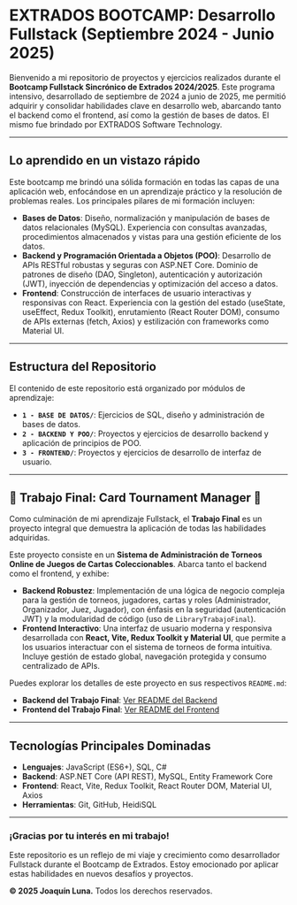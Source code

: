# EXTRADOS BOOTCAMP: Desarrollo Fullstack (Septiembre 2024 - Junio 2025)

Bienvenido a mi repositorio de proyectos y ejercicios realizados durante el **Bootcamp Fullstack Sincrónico de Extrados 2024/2025**. Este programa intensivo, desarrollado de septiembre de 2024 a junio de 2025, me permitió adquirir y consolidar habilidades clave en desarrollo web, abarcando tanto el backend como el frontend, así como la gestión de bases de datos. El mismo fue brindado por EXTRADOS Software Technology.

---

## Lo aprendido en un vistazo rápido

Este bootcamp me brindó una sólida formación en todas las capas de una aplicación web, enfocándose en un aprendizaje práctico y la resolución de problemas reales. Los principales pilares de mi formación incluyen:

- **Bases de Datos**: Diseño, normalización y manipulación de bases de datos relacionales (MySQL). Experiencia con consultas avanzadas, procedimientos almacenados y vistas para una gestión eficiente de los datos.
- **Backend y Programación Orientada a Objetos (POO)**: Desarrollo de APIs RESTful robustas y seguras con ASP.NET Core. Dominio de patrones de diseño (DAO, Singleton), autenticación y autorización (JWT), inyección de dependencias y optimización del acceso a datos.
- **Frontend**: Construcción de interfaces de usuario interactivas y responsivas con React. Experiencia con la gestión del estado (useState, useEffect, Redux Toolkit), enrutamiento (React Router DOM), consumo de APIs externas (fetch, Axios) y estilización con frameworks como Material UI.

---

## Estructura del Repositorio

El contenido de este repositorio está organizado por módulos de aprendizaje:

- **`1 - BASE DE DATOS/`**: Ejercicios de SQL, diseño y administración de bases de datos.
- **`2 - BACKEND Y POO/`**: Proyectos y ejercicios de desarrollo backend y aplicación de principios de POO.
- **`3 - FRONTEND/`**: Proyectos y ejercicios de desarrollo de interfaz de usuario.

---

## 🚀 Trabajo Final: Card Tournament Manager 🚀

Como culminación de mi aprendizaje Fullstack, el **Trabajo Final** es un proyecto integral que demuestra la aplicación de todas las habilidades adquiridas.

Este proyecto consiste en un **Sistema de Administración de Torneos Online de Juegos de Cartas Coleccionables**. Abarca tanto el backend como el frontend, y exhibe:

- **Backend Robustez**: Implementación de una lógica de negocio compleja para la gestión de torneos, jugadores, cartas y roles (Administrador, Organizador, Juez, Jugador), con énfasis en la seguridad (autenticación JWT) y la modularidad de código (uso de `LibraryTrabajoFinal`).
- **Frontend Interactivo**: Una interfaz de usuario moderna y responsiva desarrollada con **React, Vite, Redux Toolkit y Material UI**, que permite a los usuarios interactuar con el sistema de torneos de forma intuitiva. Incluye gestión de estado global, navegación protegida y consumo centralizado de APIs.

Puedes explorar los detalles de este proyecto en sus respectivos `README.md`:

- **Backend del Trabajo Final**: [Ver README del Backend](./2%20-BACKEND%20Y%20POO/TrabajoFinal/README.md)
- **Frontend del Trabajo Final**: [Ver README del Frontend](./3%20-FRONTEND/README.md)

---

## Tecnologías Principales Dominadas

- **Lenguajes**: JavaScript (ES6+), SQL, C#
- **Backend**: ASP.NET Core (API REST), MySQL, Entity Framework Core
- **Frontend**: React, Vite, Redux Toolkit, React Router DOM, Material UI, Axios
- **Herramientas**: Git, GitHub, HeidiSQL

---

### ¡Gracias por tu interés en mi trabajo!

Este repositorio es un reflejo de mi viaje y crecimiento como desarrollador Fullstack durante el Bootcamp de Extrados. Estoy emocionado por aplicar estas habilidades en nuevos desafíos y proyectos.

**© 2025 Joaquín Luna.** Todos los derechos reservados.
